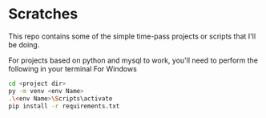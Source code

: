 # Scratches
This repo contains some of the simple time-pass projects or scripts that I'll be doing.

For projects based on python and mysql to work, you'll need to perform the following in your terminal
 For Windows
 ```bash
cd <project dir>
py -m venv <env Name>
.\<env Name>\Scripts\activate
pip install -r requirements.txt
```
